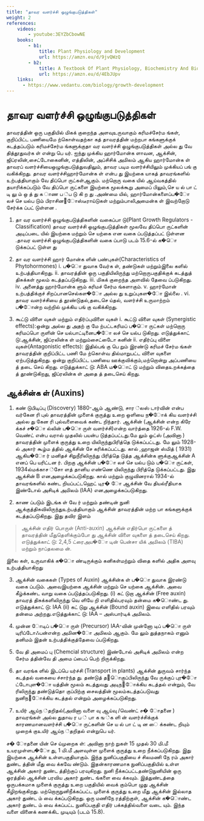```yaml
---
title: "தாவர வளர்ச்சி ஒழுங்குபடுத்திகள்"
weight: 2
references:
    videos:
        - youtube:3EYZbCbowNE
    books:
        - b1:
            title: Plant Physiology and Development
            url: https://amzn.eu/d/9jvQWzQ
        - b2:
            title: A Textbook Of Plant Physiology, Biochemistry And Biotechnology
            url: https://amzn.eu/d/4EbJUpv
    links:
      - https://www.vedantu.com/biology/growth-development
---
```


# தாவர வளர்ச்சி ஒழுங்குபடுத்திகள்

தாவரத்தின் ஒரு பகுதியில் மிகக் குறைந்த அளவுஉருவாகும் கரிமச்சேர்ம ங்கள், குறிப்பிட்ட பணியைமே
ற்கொள்வதற்கா கத் தாவரத்தின் மற்றபா கங்களுக்குக் கடத்தப்படும் கரிமச்சேர்ம ங்களுக்குதா வர வளர்ச்சி ஒழுங்குபடுத்திகள் அல்ல து வே தித்தூதுவர்க ள் என்று பெ யர். ஐந்து முக்கிய
ஹார்மோன்க ளாவன, ஆக்சின், ஜிப்ரலின்,சைட்டோகைனின், எத்திலின், அப்சிசிக் அமிலம்
ஆகிய ஹார்மோன்க ள் தாவரப் வளர்ச்சியைஒழுங்குபடுத்துவதிலும், தாவர படிம வளர்ச்சியிலும்
முக்கியப் பங் கு வகிக்கிறது. தாவர வளர்ச்சிஹார்மோன்க ள் என்ப து இயற்கை யாகத்
தாவரங்களில் உற்பத்தியாகும் வே திப்பொ ருட்கள்ஆகும். மற்றொரு வகை யில் ஆய்வகத்தில்
தயாரிக்கப்படும் வே திப்பொ ருட்களை இயற்கை மூலக்கூறு அமைப் பிலும்,செ ய ல் பா ட் டி லு ம்
ஒ த் து க ாண ப ்ப டு கி ற து .அண்மை யில், ஹார்மோன்களைப்ப�ோ லச் செ யல்ப டும்
பிராசின􀁇ோஸ்டீராய்டுகள் மற்றும்பாலிஅமைன்க ள் இவற்றோடு சேர்க்க ப்பட் டுள்ளன .

1. தா வர வளர்ச்சி ஒழுங்குபடுத்திகளின் வகைப்பா டு(Plant Growth Regulators - Classification)
   தாவர வளர்ச்சி ஒழுங்குபடுத்திகள் மூலவே திப்பொ ருட்களின் அடிப்படை யில் இயற்கை
   மற்றும் செ யற்கை என வகை ப்படுத்தப்பட் டுள்ளன .தாவர வளர்ச்சி ஒழுங்குபடுத்திகளின் வகை ப்பாடு
   படம் 15.6-ல் க�ொ டுக்கப்பட் டுள்ள து

2. தா வர வளர்ச்சி ஹார் மோன்க ளின் பண்புகள்(Characteristics of Phytohormones)
   i. ப�ொ துவாக வேர்க ள், தண்டுகள் மற்றும்இலை களில் உற்பத்தியாகிறது.
   ii. தாவரத்தின் ஒரு பகுதியிலிருந்து மற்றொருபகுதிக்குக் கடத்துத் திசுக்கள் மூலம்
   கடத்தப்படுகிறது.
   iii. மிகக் குறைந்த அளவில் தேவை ப்படுகிறது.
   iv. அனைத்து ஹார்மோன்க ளும் கரிமச்
   சேர்ம ங்களாகும்.
   v. ஹார்மோன் உற்பத்திக்குச் சிறப்பானசெல்கள�ோ அல்ல து உறுப்புகள�ோ இல்லை .
   vi. தாவர வளர்ச்சியை த் தூண்டுதல்,தடைசெ ய்தல், வளர்ச்சி உருமாற்றம்
   ப�ோன்ற வற்றில் முக்கிய பங் கு வகிக்கிறது.
3. கூட்டு விளை வுகள் மற்றும் எதிர்ப்புவிளை வுகள்
   i. கூட்டு விளை வுகள் (Synergistic effects):ஒன்று அல்ல து அதற் கு மே ற்பட்டகரிமப் ப�ொ ருட்கள் மற்றொரு
   கரிமப்பொ ருளின் செ யல்பாட்டினைப�ோ லச் செ யல்ப டுகிறது. எடுத்துக்காட் டு:ஆக்சின், ஜிப்ரலின்க ள் மற்றும்சைட்டோை கனின்
   ii. எதிர்ப்பு விளை வுகள்(Antagonistic effects): இதில்பங் கு பெ றும் இரண்டு கரிமச் சேர்ம ங்கள்
   தாவரத்தின் குறிப்பிட்ட பணி மே ற்கொள்வ தில்மாறுபட்ட விளை வுகளை ஏற்படுத்துகிறது.
   ஒன்று குறிப்பிட்ட பணியை ஊக்குவிக்கும்,மற்றொன்று அப்பணியை த் தடை செய் கிறது.
   எடுத்துக்காட் டு: ABA ம�ொட் டு மற்றும் விதைஉறக்கத்தை த் தூண்டுகிறது, ஜிப்ரலின்க ள்
   அதை த் தடைசெய் கிறது.

## ஆக்சின்க ள் (Auxins)

1. கண் டுபிடிப்பு (Discovery)
   1880-ஆம் ஆண்டு, சார ்லஸ் டார்வின் என்ப வர்கேன ரி புல் தாவரத்தின் முளைக் குருத்து உறை
   ஒளியை ந�ோக் கிய வளர்ச்சி அல்ல து கேன ரி புல்வளைவைக் கண்ட றிந்தார். ஆக்சின் (ஆக்சின்
   என்ற கிரே க்கச் ச�ொ ல்லின் ப�ொ ருள் வளர்ச்சி)என்ற வார்த்தை 1926-ல் F.W. வெண்ட்
   என்ப வரால் முதலில் பயன்ப டுத்தப்பட்டது.மே லும் ஓட்ஸ் (அவினா ) தாவரத்தின்
   முளைக் குருத்து உறை யிலிருந்துபிரித்தெ டுக்கப்பட்டது. மே லும் 1928-ல் அகார்
   கூழ்ம த்தில் ஆக்சின் சே கரிக்கப்பட்டது. கால் ,ஹாஜன் ஸ்மித் ( 1931) ஆகிய�ோ ர் மனிதச்
   சிறுநீரிலிருந்து பிரித்தெ டுத்த ஆக்சின்க ளுக்குஆக்சின் A எனப் பெ யரிட்டன ர். பிறகு ஆக்சின்
   ப�ோ லச் செ யல்ப டும் ப�ொ ருட்கள், 1934ல்மக்காச ்சோ ளத் தானிய எண்ணெ யிலிருந்து
   பிரித்தெ டுக்கப்பட்டது. இது ஆக்சின் B எனஅழைக்கப்படுகிறது. கால் மற்றும் குழுவினரால்
   1934-ல் தாவரங்களில் கண்ட றியப்பட்டஹெட் டிர� ோ ஆக்சின் வே தியல்ரீதியாக
   இண்டோல் அசிடிக் அமிலம் (IAA) எனஅழைக்கப்படுகிறது.

2. காண ப்படும் இடங்க ள்
   வே ர் மற்றும் தண்டின் நுனி ஆக்குத்திசுவிலிருந்துஉற்பத்தியாகும் ஆக்சின் தாவரத்தின் மற்ற
   பா கங்களுக்குக் கடத்தப்படுகிறது. இது தவிர இளம்

> ஆக்சின் எதிர் பொருள் (Anti-auxin)
> ஆக்சின் எதிர்பொ ருட்களை த் தாவரத்தின் மீதுதெளிக்கும்போ து ஆக்சின் விளை வுகளை த்
> தடைசெய் கிறது. எடுத்துக்காட் டு: 2,4,5 ட்ரைஅய�ோ டின் பென்சா யிக் அமிலம் (TIBA) மற்றும்
> நாப்தலமை ன்.

இலை கள், உருவாகிக் க�ொ ண்டிருக்கும் கனிகள்மற்றும் விதை களில் அதிக அளவு உற்பத்தியாகிறது

3. ஆக்சின் வகைகள் (Types of Auxin)
   ஆக்சின்க ள் ப�ொ துவாக இரண்டு வகை ப்படும். அவைஇயற்கை ஆக்சின் மற்றும் செ யற்கை ஆக்சின். அவை
   கீழ்க்கண்ட வாறு வகை ப்படுத்தப்படுகிறது.
   (i) கட் டுறா ஆக்சின் (Free auxin)
   தாவரத் திசுக்களிலிருந்து வெ ளியே றி எளிதில்பரவும் தன்மை க�ொண்ட து. எடுத்துக்காட் டு: IAA
   (ii) கட் டுறு ஆக்சின் (Bound auxin)
   இவை எளிதில் பரவும் தன்மை அற்றது.எடுத்துக்காட் டு: IAA – அஸ்பார்டிக் அமிலம்.

4. முன்ன ோடிப் ப�ொ ருள் (Precursor)
   IAA-வின் முன்னோ டிப் ப�ொ ருள் டிரிப்டோஃபன்என்ற அமின�ோ அமிலம் ஆகும். மே லும் துத்தநாகம்
   எனும் தனிமம் இதன் உற்பத்திக்குத்தேவை ப்படுகிறது.

5. வே தி அமைப் பு (Chemcial structure)
   இண்டோல் அசிடிக் அமிலம் என்ற சேர்ம த்தின்வே தி அமை ப்பைப் பெற் றிருக்கிறது.

6. தா வரங்க ளில் இடப்பெ யர்ச்சி (Transport in plants)
   ஆக்சின் துருவம் சார்ந்த கடத்தல் வகையை ச்சார்ந்த து. தண்டுத் த􀁅ொகுப்பிலிருந்து வே ருக்குப்
   புர�ோ ட்டோபுள�ோ யத்தின் மூலம் கடத்துவது அடிந􀁆ோக்கிய கடத்தல் என்றும், வே ரிலிருந்து
   தண்டுத்தொ குப்பிற்கு சைலத்தின் மூலம்கடத்தப்படுவது நுனிந􀁆ோக்கிய கடத்தல் என்றும்
   அழைக்கப்படுகிறது.

7. உயிர் ஆய்ந ்தறிதல்(அவினா வளை வு ஆய்வு /வெண்ட் ச� ோதனை )
   தாவரங்கள் அல்ல துதாவ ர ப ் பா க ங ்க ளி ன்
   வளர்ச்சிக்குக் காரணமானவளர்ச்சி ப�ொ ருட்களின்
   செ ய ல் பா ட் டி ன ை க்கண்ட றியும் முறைக் குஉயிர் ஆய்ந ்தறிதல் என்றுபெ யர்.

ச� ோதனை யின் செ ய்முறைக ள்:
அவினா நாற் றுகள் 15 முதல் 30 மி.மீ உயரமுள்ளப�ோ து, 1 மி.மீ அளவுள்ள முளைக் குருத்து உறை
நீக்கப்படுகிறது. இது இயற்கை ஆக்சின் உள்ளபகுதியாகும். இந்த நுனிப்பகுதியை ச் சிலமணி நே ரம்
அகார் துண்ட த்தின் மீது வை க்கவே ண்டும். இதன்காரணமாக நுனிப்பகுதியில் உள்ள ஆக்சின் அகார்
துண்ட த்திற்குப் பரவுகிறது. நுனி நீக்கப்பட்டதண்டுநுனியின் ஒரு ஓரத்தில் ஆக்சின் பரவிய அகார்
துண்ட ங்களை வை க்கவும். இத்துண்டத்தை ஒருபக்கமாக முளைக் குருத்து உறை பகுதியில்
வைக் கும்பொ ழுது ஆக்சின் கீழிறங்குகிறது. மற்றொருநுனிநீக்கப்பட்ட முளைக் குருத்து உறை மீது ஆக்சின்
இல்லாத அகார் துண்ட ம் வை க்கப்படுகிறது. ஒரு மணிநே ரத்திற்குள், ஆக்சின் க�ொண்ட அகார் துண்ட ம்
வை க்கப்பட்ட நுனிப்பகுதி எதிர் பக்கத்தில்வளை வடை யும். இந்த வளை வினைக் கணக்கிட
முடியும் (படம் 15.8).
